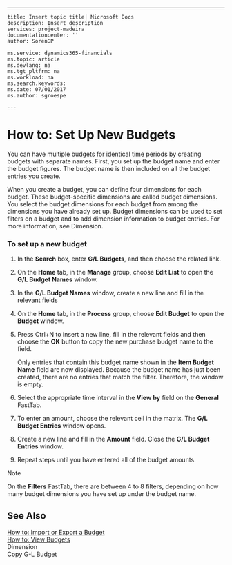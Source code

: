 ---
    title: Insert topic title| Microsoft Docs
    description: Insert description
    services: project-madeira
    documentationcenter: ''
    author: SorenGP

    ms.service: dynamics365-financials
    ms.topic: article
    ms.devlang: na
    ms.tgt_pltfrm: na
    ms.workload: na
    ms.search.keywords:
    ms.date: 07/01/2017
    ms.author: sgroespe

    ---
# How to: Set Up New Budgets
You can have multiple budgets for identical time periods by creating budgets with separate names. First, you set up the budget name and enter the budget figures. The budget name is then included on all the budget entries you create.  
  
 When you create a budget, you can define four dimensions for each budget. These budget-specific dimensions are called budget dimensions. You select the budget dimensions for each budget from among the dimensions you have already set up. Budget dimensions can be used to set filters on a budget and to add dimension information to budget entries. For more information, see Dimension.  
  
### To set up a new budget  
  
1.  In the **Search** box, enter **G\/L Budgets**, and then choose the related link.  
  
2.  On the **Home** tab, in the **Manage** group, choose **Edit List** to open the **G\/L Budget Names** window.  
  
3.  In the **G\/L Budget Names** window, create a new line and fill in the relevant fields  
  
4.  On the **Home** tab, in the **Process** group, choose **Edit Budget** to open the **Budget** window.  
  
5.  Press Ctrl\+N to insert a new line, fill in the relevant fields and then choose the **OK** button to copy the new purchase budget name to the field.  
  
     Only entries that contain this budget name shown in the **Item Budget Name** field are now displayed. Because the budget name has just been created, there are no entries that match the filter. Therefore, the window is empty.  
  
6.  Select the appropriate time interval in the **View by** field on the **General** FastTab.  
  
7.  To enter an amount, choose the relevant cell in the matrix. The **G\/L Budget Entries** window opens.  
  
8.  Create a new line and fill in the **Amount** field. Close the **G\/L Budget Entries** window.  
  
9. Repeat steps until you have entered all of the budget amounts.  
  
> [!NOTE]  
>  On the **Filters** FastTab, there are between 4 to 8 filters, depending on how many budget dimensions you have set up under the budget name.  
  
## See Also  
 [How to: Import or Export a Budget](../Finance/how-to-import-or-export-a-budget.md)   
 [How to: View Budgets](../BusinessIntelligence/how-to-view-budgets.md)   
 Dimension   
 Copy G-L Budget